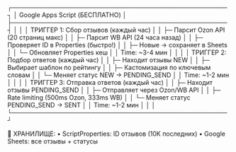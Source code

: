 ┌─────────────────────────────────────────────────┐
│ Google Apps Script (БЕСПЛАТНО)                  │
├─────────────────────────────────────────────────┤
│                                                 │
│ ТРИГГЕР 1: Сбор отзывов (каждый час)          │
│   ├─ Парсит Ozon API (20 страниц макс)        │
│   ├─ Парсит WB API (24 часа назад)            │
│   ├─ Проверяет ID в Properties (быстро!)       │
│   ├─ Новые → сохраняет в Sheets                │
│   └─ Обновляет Properties кеш                  │
│   Time: ~3-4 мин                                │
│                                                 │
│ ТРИГГЕР 2: Подбор ответов (каждый час)        │
│   ├─ Находит отзывы NEW                        │
│   ├─ Выбирает шаблон по рейтингу              │
│   ├─ Кастомизация по ключевым словам          │
│   └─ Меняет статус NEW → PENDING_SEND         │
│   Time: ~1-2 мин                                │
│                                                 │
│ ТРИГГЕР 3: Отправка ответов (каждый час)      │
│   ├─ Находит отзывы PENDING_SEND               │
│   ├─ Отправляет через Ozon/WB API             │
│   ├─ Rate limiting (500ms Ozon, 333ms WB)     │
│   └─ Меняет статус PENDING_SEND → SENT        │
│   Time: ~1-2 мин                                │
│                                                 │
└─────────────────────────────────────────────────┘

💾 ХРАНИЛИЩЕ:
   • ScriptProperties: ID отзывов (10K последних)
   • Google Sheets: все отзывы + статусы
